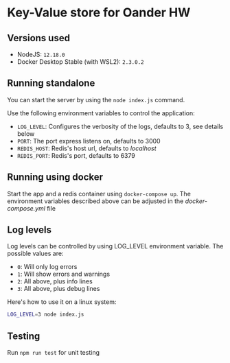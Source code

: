 # Key-Value store for Oander HW

## Versions used

* NodeJS: `12.18.0`
* Docker Desktop Stable (with WSL2): `2.3.0.2`

## Running standalone

You can start the server by using the `node index.js` command.

Use the following environment variables to control the application:

* `LOG_LEVEL`: Configures the verbosity of the logs, defaults to 3, see details below
* `PORT`: The port express listens on, defaults to 3000
* `REDIS_HOST`: Redis's host url, defaults to *localhost*
* `REDIS_PORT`: Redis's port, defaults to 6379

## Running using docker

Start the app and a redis container using `docker-compose up`. The environment variables described above can be adjusted in the *docker-compose.yml* file

## Log levels

Log levels can be controlled by using LOG_LEVEL environment variable. The possible values are:

* `0`: Will only log errors
* `1`: Will show errors and warnings
* `2`: All above, plus info lines
* `3`: All above, plus debug lines

Here's how to use it on a linux system:
```bash
LOG_LEVEL=3 node index.js
```

## Testing

Run `npm run test` for unit testing
